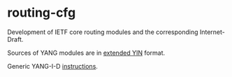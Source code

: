 routing-cfg
===========

Development of IETF core routing modules and the corresponding Internet-Draft.

Sources of YANG modules are in
[extended YIN](https://gitlab.labs.nic.cz/labs/yang-tools/wikis/editing_yang#yin-schema-extensions) format.

Generic YANG-I-D [instructions](https://github.com/llhotka/YANG-I-D/wiki/Instructions).
